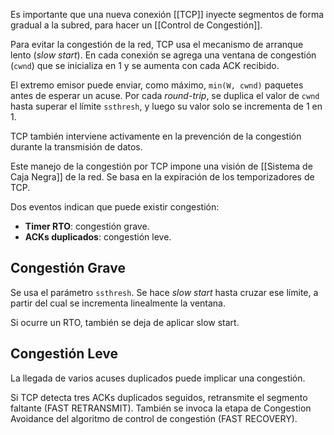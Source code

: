 Es importante que una nueva conexión [[TCP]] inyecte segmentos de forma gradual a la subred, para hacer un [[Control de Congestión]].

Para evitar la congestión de la red, TCP usa el mecanismo de arranque lento (*slow start*). En cada conexión se agrega una ventana de congestión (`cwnd`) que se inicializa en 1 y se aumenta con cada ACK recibido.

El extremo emisor puede enviar, como máximo, `min(W, cwnd)` paquetes antes de esperar un acuse. Por cada *round-trip*, se duplica el valor de `cwnd` hasta superar el límite `ssthresh`, y luego su valor solo se incrementa de 1 en 1.

TCP también interviene activamente en la prevención de la congestión durante la transmisión de datos.

Este manejo de la congestión por TCP impone una visión de [[Sistema de Caja Negra]] de la red. Se basa en la expiración de los temporizadores de TCP.

Dos eventos indican que puede existir congestión:

- **Timer RTO**: congestión grave.
- **ACKs duplicados**: congestión leve.

## Congestión Grave

Se usa el parámetro `ssthresh`. Se hace *slow start* hasta cruzar ese límite, a partir del cual se incrementa linealmente la ventana.

Si ocurre un RTO, también se deja de aplicar slow start.

## Congestión Leve

La llegada de varios acuses duplicados puede implicar una congestión.

Si TCP detecta tres ACKs duplicados seguidos, retransmite el segmento faltante (FAST RETRANSMIT). También se invoca la etapa de Congestion Avoidance del algoritmo de control de congestión (FAST RECOVERY).
